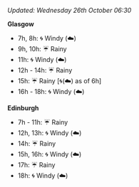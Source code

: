 *Updated: Wednesday 26th October 06:30*

**Glasgow**

* 7h, 8h: :cyclone: Windy (:cloud:)
* 9h, 10h: :umbrella: Rainy
* 11h: :cyclone: Windy (:cloud:)
* 12h - 14h: :umbrella: Rainy
* 15h: :umbrella: Rainy [:cyclone:(:cloud:) as of 6h]
* 16h - 18h: :cyclone: Windy (:cloud:)

**Edinburgh**

* 7h - 11h: :umbrella: Rainy
* 12h, 13h: :cyclone: Windy (:cloud:)
* 14h: :umbrella: Rainy
* 15h, 16h: :cyclone: Windy (:cloud:)
* 17h: :umbrella: Rainy
* 18h: :cyclone: Windy (:cloud:)
